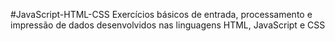 #JavaScript-HTML-CSS
Exercícios básicos de entrada, processamento e impressão de dados desenvolvidos nas linguagens HTML, JavaScript e CSS

